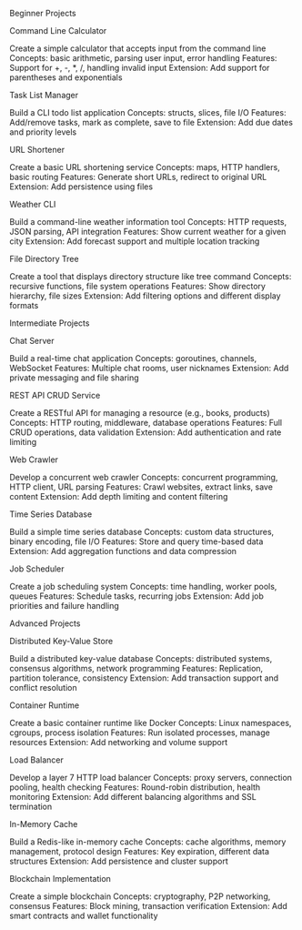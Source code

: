 Beginner Projects

Command Line Calculator

Create a simple calculator that accepts input from the command line
Concepts: basic arithmetic, parsing user input, error handling
Features: Support for +, -, *, /, handling invalid input
Extension: Add support for parentheses and exponentials


Task List Manager

Build a CLI todo list application
Concepts: structs, slices, file I/O
Features: Add/remove tasks, mark as complete, save to file
Extension: Add due dates and priority levels


URL Shortener

Create a basic URL shortening service
Concepts: maps, HTTP handlers, basic routing
Features: Generate short URLs, redirect to original URL
Extension: Add persistence using files


Weather CLI

Build a command-line weather information tool
Concepts: HTTP requests, JSON parsing, API integration
Features: Show current weather for a given city
Extension: Add forecast support and multiple location tracking


File Directory Tree

Create a tool that displays directory structure like tree command
Concepts: recursive functions, file system operations
Features: Show directory hierarchy, file sizes
Extension: Add filtering options and different display formats



Intermediate Projects

Chat Server

Build a real-time chat application
Concepts: goroutines, channels, WebSocket
Features: Multiple chat rooms, user nicknames
Extension: Add private messaging and file sharing


REST API CRUD Service

Create a RESTful API for managing a resource (e.g., books, products)
Concepts: HTTP routing, middleware, database operations
Features: Full CRUD operations, data validation
Extension: Add authentication and rate limiting


Web Crawler

Develop a concurrent web crawler
Concepts: concurrent programming, HTTP client, URL parsing
Features: Crawl websites, extract links, save content
Extension: Add depth limiting and content filtering


Time Series Database

Build a simple time series database
Concepts: custom data structures, binary encoding, file I/O
Features: Store and query time-based data
Extension: Add aggregation functions and data compression


Job Scheduler

Create a job scheduling system
Concepts: time handling, worker pools, queues
Features: Schedule tasks, recurring jobs
Extension: Add job priorities and failure handling



Advanced Projects

Distributed Key-Value Store

Build a distributed key-value database
Concepts: distributed systems, consensus algorithms, network programming
Features: Replication, partition tolerance, consistency
Extension: Add transaction support and conflict resolution


Container Runtime

Create a basic container runtime like Docker
Concepts: Linux namespaces, cgroups, process isolation
Features: Run isolated processes, manage resources
Extension: Add networking and volume support


Load Balancer

Develop a layer 7 HTTP load balancer
Concepts: proxy servers, connection pooling, health checking
Features: Round-robin distribution, health monitoring
Extension: Add different balancing algorithms and SSL termination


In-Memory Cache

Build a Redis-like in-memory cache
Concepts: cache algorithms, memory management, protocol design
Features: Key expiration, different data structures
Extension: Add persistence and cluster support


Blockchain Implementation

Create a simple blockchain
Concepts: cryptography, P2P networking, consensus
Features: Block mining, transaction verification
Extension: Add smart contracts and wallet functionality